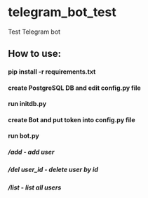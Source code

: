 # telegram_bot_test
Test Telegram bot
## How to use:
#### pip install -r requirements.txt
#### create PostgreSQL DB and edit config.py file
#### run initdb.py
#### create Bot and put token into config.py file
#### run bot.py
##### /add - add user
##### /del user_id - delete user by id
##### /list - list all users
